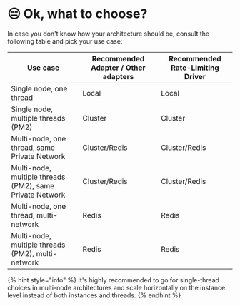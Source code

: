 # 😑 Ok, what to choose?

In case you don't know how your architecture should be, consult the following table and pick your use case:

| Use case                                                 | Recommended Adapter / Other adapters | Recommended Rate-Limiting Driver |
| -------------------------------------------------------- | ------------------------------------ | -------------------------------- |
| Single node, one thread                                  | Local                                | Local                            |
| Single node, multiple threads (PM2)                      | Cluster                              | Cluster                          |
| Multi-node, one thread, same Private Network             | Cluster/Redis                        | Cluster/Redis                    |
| Multi-node, multiple threads (PM2), same Private Network | Cluster/Redis                        | Cluster/Redis                    |
| Multi-node, one thread, multi-network                    | Redis                                | Redis                            |
| Multi-node, multiple threads (PM2), multi-network        | Redis                                | Redis                            |

{% hint style="info" %}
It's highly recommended to go for single-thread choices in multi-node architectures and scale horizontally on the instance level instead of both instances and threads.
{% endhint %}
